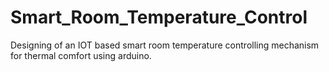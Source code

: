 # Smart_Room_Temperature_Control
Designing of an IOT based smart room temperature controlling mechanism for thermal comfort using arduino.
